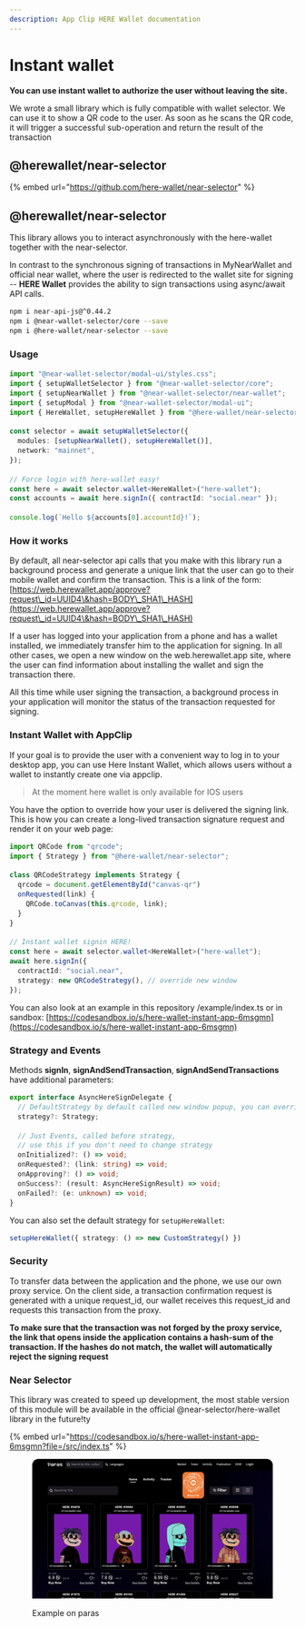 ```yaml
---
description: App Clip HERE Wallet documentation
---
```


# Instant wallet

**You can use instant wallet to authorize the user without leaving the site.**

We wrote a small library which is fully compatible with wallet selector. We can use it to show a QR code to the user. As soon as he scans the QR code, it will trigger a successful sub-operation and return the result of the transaction

## @herewallet/near-selector

{% embed url="https://github.com/here-wallet/near-selector" %}

## @herewallet/near-selector

This library allows you to interact asynchronously with the here-wallet together with the near-selector.

In contrast to the synchronous signing of transactions in MyNearWallet and official near wallet, where the user is redirected to the wallet site for signing -- **HERE Wallet** provides the ability to sign transactions using async/await API calls.

```bash
npm i near-api-js@^0.44.2
npm i @near-wallet-selector/core --save
npm i @here-wallet/near-selector --save
```

### Usage

```typescript
import "@near-wallet-selector/modal-ui/styles.css";
import { setupWalletSelector } from "@near-wallet-selector/core";
import { setupNearWallet } from "@near-wallet-selector/near-wallet";
import { setupModal } from "@near-wallet-selector/modal-ui";
import { HereWallet, setupHereWallet } from "@here-wallet/near-selector";

const selector = await setupWalletSelector({
  modules: [setupNearWallet(), setupHereWallet()],
  network: "mainnet",
});

// Force login with here-wallet easy!
const here = await selector.wallet<HereWallet>("here-wallet");
const accounts = await here.signIn({ contractId: "social.near" });

console.log(`Hello ${accounts[0].accountId}!`);
```

### How it works

By default, all near-selector api calls that you make with this library run a background process and generate a unique link that the user can go to their mobile wallet and confirm the transaction. This is a link of the form:\
[https://web.herewallet.app/approve?request\_id=UUID4\&hash=BODY\_SHA1\_HASH](https://web.herewallet.app/approve?request\_id=UUID4\&hash=BODY\_SHA1\_HASH)

If a user has logged into your application from a phone and has a wallet installed, we immediately transfer him to the application for signing. In all other cases, we open a new window on the web.herewallet.app site, where the user can find information about installing the wallet and sign the transaction there.

All this time while user signing the transaction, a background process in your application will monitor the status of the transaction requested for signing.

### Instant Wallet with AppClip

If your goal is to provide the user with a convenient way to log in to your desktop app, you can use Here Instant Wallet, which allows users without a wallet to instantly create one via appclip.

> At the moment here wallet is only available for IOS users

You have the option to override how your user is delivered the signing link. This is how you can create a long-lived transaction signature request and render it on your web page:

```typescript
import QRCode from "qrcode";
import { Strategy } from "@here-wallet/near-selector";

class QRCodeStrategy implements Strategy {
  qrcode = document.getElementById("canvas-qr")
  onRequested(link) {
    QRCode.toCanvas(this.qrcode, link);
  }
}

// Instant wallet signin HERE!
const here = await selector.wallet<HereWallet>("here-wallet");
await here.signIn({
  contractId: "social.near",
  strategy: new QRCodeStrategy(), // override new window
});
```

You can also look at an example in this repository /example/index.ts or in sandbox: [https://codesandbox.io/s/here-wallet-instant-app-6msgmn](https://codesandbox.io/s/here-wallet-instant-app-6msgmn)

### Strategy and Events

Methods **signIn**, **signAndSendTransaction**, **signAndSendTransactions** have additional parameters:

```typescript
export interface AsyncHereSignDelegate {
  // DefaultStrategy by default called new window popup, you can override it
  strategy?: Strategy;

  // Just Events, called before strategy, 
  // use this if you don't need to change strategy
  onInitialized?: () => void;
  onRequested?: (link: string) => void;
  onApproving?: () => void;
  onSuccess?: (result: AsyncHereSignResult) => void;
  onFailed?: (e: unknown) => void;
}
```

You can also set the default strategy for `setupHereWallet`:

```typescript
setupHereWallet({ strategy: () => new CustomStrategy() })
```

### Security

To transfer data between the application and the phone, we use our own proxy service. On the client side, a transaction confirmation request is generated with a unique request\_id, our wallet receives this request\_id and requests this transaction from the proxy.

**To make sure that the transaction was not forged by the proxy service, the link that opens inside the application contains a hash-sum of the transaction. If the hashes do not match, the wallet will automatically reject the signing request**

### Near Selector

This library was created to speed up development, the most stable version of this module will be available in the official @near-selector/here-wallet library in the future!ty

{% embed url="https://codesandbox.io/s/here-wallet-instant-app-6msgmn?file=/src/index.ts" %}

<figure><img src="../.gitbook/assets/image.png" alt=""><figcaption><p>Example on paras</p></figcaption></figure>
